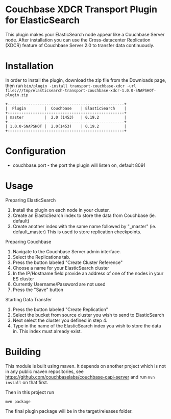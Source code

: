 Couchbase XDCR Transport Plugin for ElasticSearch
=================================================

This plugin makes your ElasticSearch node appear like a Couchbase Server node.  After installation you can use the Cross-datacenter Replication (XDCR) feature of Couchbase Server 2.0 to transfer data continuously.

Installation
============

In order to install the plugin, download the zip file from the Downloads page, then run `bin/plugin -install transport-couchbase-xdcr -url file:///tmp/elasticsearch-transport-couchbase-xdcr-1.0.0-SNAPSHOT-plugin.zip`

    +---------------------------------------------------+
    |  Plugin        |  Couchbase    | ElasticSearch    |
    +---------------------------------------------------+
    | master         |  2.0 (1453)   | 0.19.2           |
    +---------------------------------------------------+
    | 1.0.0-SNAPSHOT |  2.0(1453)    | 0.19.2           |
    +---------------------------------------------------+
    
Configuration
=============

- couchbase.port - the port the plugin will listen on, default 8091

Usage
=====

Preparing ElasticSearch

1. Install the plugin on each node in your cluster.
2. Create an ElasticSearch index to store the data from Couchbase (ie. default)
3. Create another index with the same name followed by "_master" (ie. default_master)  This is used to store replication checkpoints.

Preparing Couchbase

1. Navigate to the Couchbase Server admin interface.
2. Select the Replications tab.
3. Press the button labeled "Create Cluster Reference"
4. Choose a name for your ElasticSearch cluster
5. In the IP/Hostname field provide an address of one of the nodes in your ES cluster
6. Currently Username/Password are not used
7. Press the "Save" button

Starting Data Transfer

1. Press the button labeled "Create Replication"
2. Select the bucket from source cluster you wish to send to ElasticSearch
3. Next select the cluster you defined in step 4.
4. Type in the name of the ElasticSearch index you wish to store the data in.  This index must already exist.

Building
========

This module is built using maven.  It depends on another project which is not in any public maven repositories, see https://github.com/couchbaselabs/couchbase-capi-server and run `mvn install` on that first.

Then in this project run

    mvn package
    
The final plugin package will be in the target/releases folder.